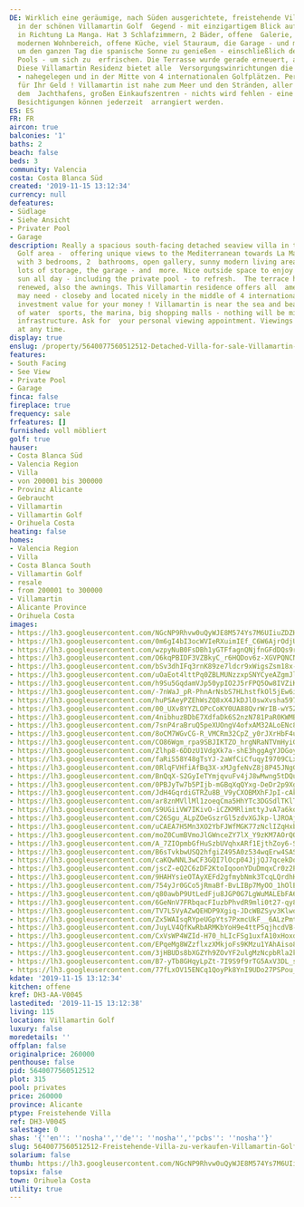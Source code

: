 ```yaml
---
DE: Wirklich eine geräumige, nach Süden ausgerichtete, freistehende Villa mit Meerblick
  in der schönen Villamartin Golf  Gegend - mit einzigartigem Blick auf das Mittelmeer
  in Richtung La Manga. Hat 3 Schlafzimmern, 2 Bäder, offene  Galerie, einen sonnigen
  modernen Wohnbereich, offene Küche, viel Stauraum, die Garage - und mehr. Schöner  Außenbereich,
  um den ganzen Tag die spanische Sonne zu genießen - einschließlich des privaten
  Pools - um sich zu  erfrischen. Die Terrasse wurde gerade erneuert, auch die Markisen.
  Diese Villamartin Residenz bietet alle  Versorgungswinrichtungen die Sie brauchen
  - nahegelegen und in der Mitte von 4 internationalen Golfplätzen. Perfekter  Investitionswert
  für Ihr Geld ! Villamartin ist nahe zum Meer und den Stränden, aller Arten von Wassersport,
  dem  Jachthafens, großen Einkaufszentren - nichts wird fehlen - eine perfekte Infrastruktur.
  Besichtigungen können jederzeit  arrangiert werden.
ES: ES
FR: FR
aircon: true
balconies: '1'
baths: 2
beach: false
beds: 3
community: Valencia
costa: Costa Blanca Süd
created: '2019-11-15 13:12:34'
currency: null
defeatures:
- Südlage
- Siehe Ansicht
- Privater Pool
- Garage
description: Really a spacious south-facing detached seaview villa in the famous Villamartin
  Golf area -  offering unique views to the Mediterranean towards La Manga. Comes
  with 3 bedrooms, 2  bathrooms, open gallery, sunny modern living area, open kitchen,
  lots of storage, the garage - and  more. Nice outside space to enjoy the Spanish
  sun all day - including the private pool - to refresh.  The terrace has just been
  renewed, also the awnings. This Villamartin residence offers all  amenities you
  may need - closeby and located nicely in the middle of 4 international golf courses.  Perfect
  investment value for your money ! Villamartin is near the sea and beaches, all kind
  of water  sports, the marina, big shopping malls - nothing will be missed - a perfect
  infrastructure. Ask for  your personal viewing appointment. Viewings can be arranged
  at any time.
display: true
enslug: /property/5640077560512512-Detached-Villa-for-sale-Villamartin-Golf/
features:
- South Facing
- See View
- Private Pool
- Garage
finca: false
fireplace: true
frequency: sale
frfeatures: []
furnished: voll möbliert
golf: true
hauser:
- Costa Blanca Süd
- Valencia Region
- Villa
- von 200001 bis 300000
- Provinz Alicante
- Gebraucht
- Villamartin
- Villamartin Golf
- Orihuela Costa
heating: false
homes:
- Valencia Region
- Villa
- Costa Blanca South
- Villamartin Golf
- resale
- from 200001 to 300000
- Villamartin
- Alicante Province
- Orihuela Costa
images:
- https://lh3.googleusercontent.com/NGcNP9Rhvw0uQyWJE8M574Ys7M6UIiuZDZHuIQ745xTaMHlzRiUb1p2B7rFpUGqkRMEd4Q3bIZ-ZI_ouS_Y=w640-rj-e30-l100
- https://lh3.googleusercontent.com/0m6gI4bI3ocWVIeRXuimIEf_C6W6AjrOdjUGpuS5nCy12KlY3DVAhy33yQYZZmziHpD2gWbuNuTti1Q8LjBPzA=w640-rj-e30-l100
- https://lh3.googleusercontent.com/wzpyNuB0FsDBh1yGTFfagnQNjfnGFdDQs9rRy61kQTQZBKfumSJtiVJs5LoI13ZCJYr4MBIny_hvZmTC0xhx=w640-rj-e30-l100
- https://lh3.googleusercontent.com/O6kqPBIDF3VZBkyC_r6HQDov6z-XGVPQNCN1b4UumBPT8_55vuAXK1LZW1RQcdpzZIxYme_WFjvqxTkDLHc=w640-rj-e30-l100
- https://lh3.googleusercontent.com/bSv3dhIFq3rnK89ze7ldcr9xWigsZsm18x-7mFsBUCBXTwS_8KTGusSZJi59J8l7fsNtFDHfsL46meWteFQ=w640-rj-e30-l100
- https://lh3.googleusercontent.com/uOaEot4lttPq0ZBLMUNzzxpSNYCyeAZgmJl681SXPFpUL4OFloA9pVgTDKAzcnqMWaZ0fOKwbwm-U_rw07j6=w640-rj-e30-l100
- https://lh3.googleusercontent.com/h9Su5GqdamVJp50ypIO2J5rFPQ5Ow8IVZiKyzBh8ShKVSiEeXGjEYRmEYprCPTWIhgihaMECstKOTqB9ERql=w640-rj-e30-l100
- https://lh3.googleusercontent.com/-7nWaJ_pR-PhnArNsbS7HLhstfkOl5jEw6iPe04vSx0-WzwgBsMey8787p9P2XYD0p2Hxj9I3zWlVgoucgubDw=w640-rj-e30-l100
- https://lh3.googleusercontent.com/huPSAeyPZEhWsZQ8xX4JkDJl0swXvsha59738KYFt5AAVHv32ql6FNFZevSGSNUptf9n5DuKpOYCJBq1tLNxuA=w640-rj-e30-l100
- https://lh3.googleusercontent.com/00_UXv8YYZLOPcCoKY0UA88QvrWrIB-wY5ZHFE0iQYw9_N38QEu9ryzPTIbaxfG3hQG61UiEMrAmxkR2eNM-=w640-rj-e30-l100
- https://lh3.googleusercontent.com/4nibhuzBDbE7XdfaDk6S2nzN781PaR0KWMBnFhOcqwREKdcDrl1F6wyhDFNep9_QTBK_m2piYDNpiyCIejE=w640-rj-e30-l100
- https://lh3.googleusercontent.com/7snP4raBruQ5peXUOngV4ofxAM32ALoENc8JT9nBo-gaadXxozX4VQJfBs6hs9nPCd1dF-FEog_fwpmwAWk=w640-rj-e30-l100
- https://lh3.googleusercontent.com/8oCM7WGvCG-R_VMCRm32CpZ_y0rJXrHbF4upcK9VFb9QoXM_AK4p5NL0ohgSB6by89Y7E2qAjYSKgREid_qK=w640-rj-e30-l100
- https://lh3.googleusercontent.com/CO86Wgm_rpa9SBJIKTZO_hrgNRaNTVmHyiGQ7E-WGss8dSZVlFR5ZsXmdX9_jJh59_g4daIEhngvnB6W_1o=w640-rj-e30-l100
- https://lh3.googleusercontent.com/Zlhp8-6DDzU1VdgXk7a-shE3hggAgYJDGoyfzOHgD6PlfrkRQCps982iwCPQXCBNk71TGE8iXnzsNKiwY-rA=w640-rj-e30-l100
- https://lh3.googleusercontent.com/faRiS58Y48gTsYJ-2aWfCiCfuqyI9709CLxsAC1VJMFWiRiRIL3wp54UJjxU31P7yG1HHiWtOjLovgm3RE8uCw=w640-rj-e30-l100
- https://lh3.googleusercontent.com/0RlqFVHfiAfBq3X-xMJgfeNvZ8j8P45JNgGsnVBAzRBgYvggxXAvBc8kedNB6u9HYWMbR_88ONFWYxl0qd8=w640-rj-e30-l100
- https://lh3.googleusercontent.com/BnQqX-S2GyIeTYmjqvuFv4jJ8wMwng5tDQuGEUY2I8F6OL63JqYiHm2zZlyPFC0QlJFY7UY9g6pVghooMmZV=w640-rj-e30-l100
- https://lh3.googleusercontent.com/0PBJyTw7b5PIjb-mGBqXqQYxg-DeDr2p9XgHdV2RJnxNG8QY7TPyh4C0Q_bWW1Lcr6IqVSPmjAwRR-iGmpnJ=w640-rj-e30-l100
- https://lh3.googleusercontent.com/JdH4GqrdiGTRZu8B_V9yCXOBMXhFJpI-cAkQbaXRDB2ZCdIvH9_yy6ur0_iQpgK2LJFXjs2fPCF8PUgeiK1Ycw=w640-rj-e30-l100
- https://lh3.googleusercontent.com/ar8znMVllMl1zoeqCma5HhYTc3DGSdlTKlTIhYrwTaI0is6p1ZneL2Eyd1NNSE2HeEFkVTxxfKx3Ae2ysh0=w640-rj-e30-l100
- https://lh3.googleusercontent.com/S9UGiiVW7IKivO-iCZKMRlimttyJvA7a6kqdyJf0Da07R78gfMyL4CYUv8WfhPM1ruMwniw_EtMeNDS_e8I=w640-rj-e30-l100
- https://lh3.googleusercontent.com/C26Sgu_ALpZOeGszrGl5zdvXGJkp-lJROAj1X61bdnSxtfE_IJZZn11FaQbqG_59pVu1n5Fyg3yOuboG8CP5=w640-rj-e30-l100
- https://lh3.googleusercontent.com/uCAEA7H5Mn3XO2YbFJWfMGK77zNclIZqHxb5X0SEcECv9nzbt0_xcLFjKqoM5XwRmub4TkvCKhdd2WbReBtb=w640-rj-e30-l100
- https://lh3.googleusercontent.com/moZ0CumBVmoJlGWnceZY7lX_Y9zKM7AOrQQfpXpZLbqL7wRXUQMiOjAtjfh-YP7z9SJkbPzrR-IUKatehvE=w640-rj-e30-l100
- https://lh3.googleusercontent.com/A_7ZIOpmbGfHuSzbUVqhxARf1EjthZoy6-Sv_t9Zhpk8So9DQrWzIqsV77KfHjNB8_eDgkUfXVlNwdZaVe2IMw=w640-rj-e30-l100
- https://lh3.googleusercontent.com/B6sTvkbwUSQ2hfgiZ495A0z534wqErw4SASFJxxvgPDwptYxO16LQ6KX3458MaYb5GUEjsfdwzv9evfU4RnC=w640-rj-e30-l100
- https://lh3.googleusercontent.com/caKQwNNL3wCF3GQI7lOcp04JjjQJ7qcekDq6xMwhl6drVjEqHjiyJkpJo_K-K64bXbISddHRA5MJitVY-gGFlA=w640-rj-e30-l100
- https://lh3.googleusercontent.com/jscZ-eQ2C6zDF2KtoIqoonYDuDmqxCr0z2PBFosfRiGkW8C3HDVOgFb4p6rBGIJKpySBU-RdyydWH3U2fJH-iA=w640-rj-e30-l100
- https://lh3.googleusercontent.com/9HAHYsieOTAyXEFd2gfmybNmk3TcqLQrdhHxrBIDKxB-YJgma4KxMdidPoAt6kHB8fFzTbm0z8a2CvvdUDM=w640-rj-e30-l100
- https://lh3.googleusercontent.com/754yJr0GCo5jRmaBf-BvLIBp7MyOO_1hOlEhoTWXwoZrhmydhC5wvkpAHHT2YHfH5x5p3EDK6HQhmJgRNre7=w640-rj-e30-l100
- https://lh3.googleusercontent.com/q80awbP9UtLedFju8JGP0G7LgWuMALEbFA6MJ1JyNIBoSv1w4rauhRzjuy1IAZtz3G5Jasb9s-L7zEyg9phsRw=w640-rj-e30-l100
- https://lh3.googleusercontent.com/6GeNnV7FRbqacFIuzbPhvdR9mli0t27-qy8tbxMOuCrb-ji9BbvDiGqt7nwSp9otQyK4goYdBXp7LrNyMyE=w640-rj-e30-l100
- https://lh3.googleusercontent.com/TV7L5VyAZwQEHDP9Xgiq-JDcWBZSyv3Klwo1OVYeV2CCuisBCEy95ChKsbvr27pLz6VPNJDnsAGsx-9JeazY1Q=w640-rj-e30-l100
- https://lh3.googleusercontent.com/Zx5WAIsqRYpeUGpYts7PxmcUkF__6ALzPmt_NKed5s4-nU4j_lZFy8OYbddaGNaKsK1nN1bbEgYrQlSSc4U5=w640-rj-e30-l100
- https://lh3.googleusercontent.com/JuyLV4QfKwRbARMKbYoH9e4ttP5qjhcdVB-OrIb0FOLgNvLRo_UwTnQt0byteSNhlVGf7bygc76vDKb_L7G7=w640-rj-e30-l100
- https://lh3.googleusercontent.com/CxVsWP4WZId-H70_hLIcFSg1uxfA10xHoxdmdrkylBSkXswFVXdUyD-kM4OM3rQyVNN24n2_Ti8plZ44OMDftw=w640-rj-e30-l100
- https://lh3.googleusercontent.com/EPqeMg8WZzflxzXMkjoFs9KMzu1YAhAiso8M9ONnuQHL8Z5q2MksNTfvgt5-sYLfV16pqgxIgV7qVfeo5WYplA=w640-rj-e30-l100
- https://lh3.googleusercontent.com/3jHBUDs8bXGZYh9ZOvYF2ulgMzNcpbRla2k4ug0oJGqnU1Ihi4x7BGaQ7y140xvns9P_w9OwN3qcCw1XZQtB-g=w640-rj-e30-l100
- https://lh3.googleusercontent.com/B7-yTb8GHqyLpZt-7I9S9f9rTG5AxV3DL_sn3HedESWPId68xtAY6IxaUkNREZdsWphG0Z4t0vsV2AOzabEFqA=w640-rj-e30-l100
- https://lh3.googleusercontent.com/77fLxOV15ENCq1QoyPk8YnI9UDo27PSPou_pE2qZlZs6Ae9HIShneo69_dLWBoHxUIt1YjHHDzGR4HuqevE=w640-rj-e30-l100
kdate: '2019-11-15 13:12:34'
kitchen: offene
kref: DH3-AA-V0045
lastedited: '2019-11-15 13:12:38'
living: 115
location: Villamartin Golf
luxury: false
moredetails: ''
offplan: false
originalprice: 260000
penthouse: false
pid: 5640077560512512
plot: 315
pool: privates
price: 260000
province: Alicante
ptype: Freistehende Villa
ref: DH3-V0045
salestage: 0
shas: '{''en'': ''nosha'',''de'': ''nosha'',''pcbs'': ''nosha''}'
slug: 5640077560512512-Freistehende-Villa-zu-verkaufen-Villamartin-Golf/
solarium: false
thumb: https://lh3.googleusercontent.com/NGcNP9Rhvw0uQyWJE8M574Ys7M6UIiuZDZHuIQ745xTaMHlzRiUb1p2B7rFpUGqkRMEd4Q3bIZ-ZI_ouS_Y=w400-h240-n-rj-e30-l100
topsix: false
town: Orihuela Costa
utility: true
---
```

